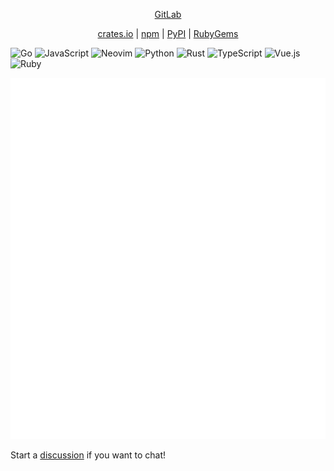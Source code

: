 <p align="center">
  <a href="https://gitlab.com/spenserblack">GitLab</a>
</p>
<p align="center">
  <a href="https://crates.io/users/spenserblack">crates.io</a> | <a href="https://www.npmjs.com/~spenserblack">npm</a> | <a href="https://pypi.org/user/spenserblack/">PyPI</a> | <a href="https://rubygems.org/profiles/spenserblack">RubyGems</a>
</p>

![Go](https://img.shields.io/badge/Go-%23887788?logo=go&logoColor=white&style=flat)
![JavaScript](https://img.shields.io/badge/JavaScript-%23887788?logo=javascript&logoColor=white&style=flat)
![Neovim](https://img.shields.io/badge/Neovim-%23887788?logo=neovim&logoColor=white&style=flat)
![Python](https://img.shields.io/badge/Python-%23887788?logo=python&logoColor=white&style=flat)
![Rust](https://img.shields.io/badge/Rust-%23887788?logo=rust&logoColor=white&style=flat)
![TypeScript](https://img.shields.io/badge/TypeScript-%23887788?logo=typescript&logoColor=white&style=flat)
![Vue.js](https://img.shields.io/badge/Vue.js-%23887788?logo=vuedotjs&logoColor=white&style=flat)
![Ruby](https://img.shields.io/badge/Ruby-%23887788?logo=ruby&logoColor=white&style=flat)

<p align="center">
  <img src="https://raw.githubusercontent.com/spenserblack/spenserblack/metrics/metrics.svg" alt="GitHub Metrics"/>
</p>

<!--
**spenserblack/spenserblack** is a ✨ _special_ ✨ repository because its `README.md` (this file) appears on your GitHub profile.

Here are some ideas to get you started:

- 🔭 I’m currently working on ...
- 🌱 I’m currently learning ...
- 👯 I’m looking to collaborate on ...
- 🤔 I’m looking for help with ...
- 💬 Ask me about ...
- 📫 How to reach me: ...
- 😄 Pronouns: ...
- ⚡ Fun fact: ...
-->

Start a [discussion](https://github.com/spenserblack/spenserblack/discussions) if you want to chat!
